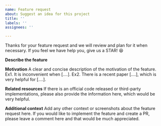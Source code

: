 ```yaml
---
name: Feature request
about: Suggest an idea for this project
title: ''
labels: ''
assignees: ''

---
```


Thanks for your feature request and we will review and plan for it when necessary.
If you feel we have help you, give us a STAR! :satisfied:

**Describe the feature**

**Motivation**
A clear and concise description of the motivation of the feature.
Ex1. It is inconvenient when [....].
Ex2. There is a recent paper [....], which is very helpful for [....].

**Related resources**
If there is an official code released or third-party implementations, please also provide the information here, which would be very helpful.

**Additional context**
Add any other context or screenshots about the feature request here.
If you would like to implement the feature and create a PR, please leave a comment here and that would be much appreciated.
